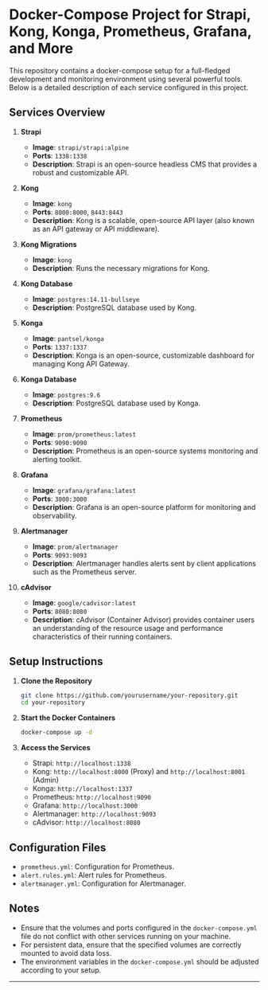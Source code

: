 
# Docker-Compose Project for Strapi, Kong, Konga, Prometheus, Grafana, and More

This repository contains a docker-compose setup for a full-fledged development and monitoring environment using several powerful tools. Below is a detailed description of each service configured in this project.

## Services Overview

1. **Strapi**
    - **Image**: `strapi/strapi:alpine`
    - **Ports**: `1338:1338`
    - **Description**: Strapi is an open-source headless CMS that provides a robust and customizable API.

2. **Kong**
    - **Image**: `kong`
    - **Ports**: `8000:8000`, `8443:8443`
    - **Description**: Kong is a scalable, open-source API layer (also known as an API gateway or API middleware).

3. **Kong Migrations**
    - **Image**: `kong`
    - **Description**: Runs the necessary migrations for Kong.

4. **Kong Database**
    - **Image**: `postgres:14.11-bullseye`
    - **Description**: PostgreSQL database used by Kong.

5. **Konga**
    - **Image**: `pantsel/konga`
    - **Ports**: `1337:1337`
    - **Description**: Konga is an open-source, customizable dashboard for managing Kong API Gateway.

6. **Konga Database**
    - **Image**: `postgres:9.6`
    - **Description**: PostgreSQL database used by Konga.

7. **Prometheus**
    - **Image**: `prom/prometheus:latest`
    - **Ports**: `9090:9090`
    - **Description**: Prometheus is an open-source systems monitoring and alerting toolkit.

8. **Grafana**
    - **Image**: `grafana/grafana:latest`
    - **Ports**: `3000:3000`
    - **Description**: Grafana is an open-source platform for monitoring and observability.

9. **Alertmanager**
    - **Image**: `prom/alertmanager`
    - **Ports**: `9093:9093`
    - **Description**: Alertmanager handles alerts sent by client applications such as the Prometheus server.

10. **cAdvisor**
    - **Image**: `google/cadvisor:latest`
    - **Ports**: `8080:8080`
    - **Description**: cAdvisor (Container Advisor) provides container users an understanding of the resource usage and performance characteristics of their running containers.

## Setup Instructions

1. **Clone the Repository**
   ```bash
   git clone https://github.com/yourusername/your-repository.git
   cd your-repository
   ```

2. **Start the Docker Containers**
   ```bash
   docker-compose up -d
   ```

3. **Access the Services**
    - Strapi: `http://localhost:1338`
    - Kong: `http://localhost:8000` (Proxy) and `http://localhost:8001` (Admin)
    - Konga: `http://localhost:1337`
    - Prometheus: `http://localhost:9090`
    - Grafana: `http://localhost:3000`
    - Alertmanager: `http://localhost:9093`
    - cAdvisor: `http://localhost:8080`

## Configuration Files

- `prometheus.yml`: Configuration for Prometheus.
- `alert.rules.yml`: Alert rules for Prometheus.
- `alertmanager.yml`: Configuration for Alertmanager.

## Notes

- Ensure that the volumes and ports configured in the `docker-compose.yml` file do not conflict with other services running on your machine.
- For persistent data, ensure that the specified volumes are correctly mounted to avoid data loss.
- The environment variables in the `docker-compose.yml` should be adjusted according to your setup.

---
